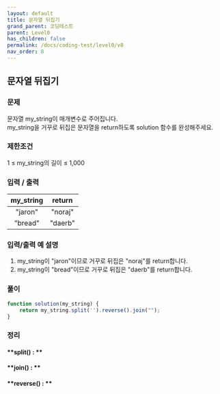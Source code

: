 ```yaml
---
layout: default
title: 문자열 뒤집기
grand_parent: 코딩테스트
parent: Level0
has_children: false
permalink: /docs/coding-test/level0/v8
nav_order: 8
---
```



## **문자열 뒤집기** 

### **문제** 

문자열 my_string이 매개변수로 주어집니다.  
my_string을 거꾸로 뒤집은 문자열을 return하도록 solution 함수를 완성해주세요.

### **제한조건**

1 ≤ my_string의 길이 ≤ 1,000

### **입력 / 출력**

|my_string           |return            |  
|:------------------:|:----------------:|
|"jaron"             |"noraj"           |
|"bread"             |"daerb"           |

### **입력/출력 예 설명**
1. my_string이 "jaron"이므로 거꾸로 뒤집은 "noraj"를 return합니다.
2. my_string이 "bread"이므로 거꾸로 뒤집은 "daerb"를 return합니다.


### **풀이**

```js
function solution(my_string) {
    return my_string.split('').reverse().join("");
}
```



### **정리**

#### **split() : **


#### **join() : **

#### **reverse() : **